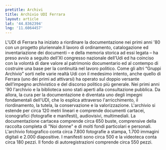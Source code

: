 ```yaml
---
pretitle: Archivi
title: Archivio UDI Ferrara
layout: article
lat: '44.8362394'
lng: '11.6064457'
---
```

L'UDI di Ferrara ha iniziato a riordinare la documentazione nei primi anni '80 con un progetto pluriennale.Il lavoro di ordinamento, catalogazione ed inventariazione dei documenti – e della memoria storica ad essi legata – ha preso avvio a seguito dell’XI congresso nazionale dell’Udi ed ha coinciso con la volontà di dare valore al patrimonio documentario ed al contempo di costruire una base per la continuità nel lavoro politico. Come gli altri “Gruppi Archivio” sorti nelle varie realtà Udi con il medesimo intento, anche quello di Ferrara (uno dei primi ad attivarsi) ha operato sul doppio versante dell’impegno archivistico e del discorso politico più generale. Nei primi anni '90 l'archivio e la biblioteca sono stati aperti alla consultazione pubblica. Da allora, la cura per la documentazione è diventata uno degli impegni fondamentali dell'UDI, che lo esplica attraverso l'arricchimento, il riordinamento, la tutela, la conservazione e la valorizzazione. L'archivio si estende per circa 120 metri lineari e comprende documenti cartacei, iconografici (fotografie e manifesti), audiovisivi, multimediali. La documentazione cartacea comprende circa 650 buste, comprensive della raccolta completa di "Noi donne" e di molti fondi particolari e personali. L'archivio fotografico conta circa 7.800 fotografie a stampa, 1.700 immagini digitali e 2.000 diapositive. I manifesti sono circa 500 e la videoteca conta circa 180 pezzi. Il fondo di autoregistrazioni comprende circa 550 pezzi.
